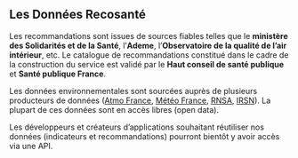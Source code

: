 ## Les **Données**&#160;Recosanté

Les recommandations sont issues de sources fiables telles que le **ministère des Solidarités et de la Santé**, l’**Ademe**, l’**Observatoire de la qualité de l’air intérieur**, etc. Le catalogue de recommandations constitué dans le cadre de la construction du service est validé par le **Haut conseil de santé publique** et **Santé publique France**.

Les données environnementales sont sourcées auprès de plusieurs producteurs de données ([Atmo France](https://atmo-france.org/), [Météo France](https://meteofrance.com/), [RNSA](https://www.pollens.fr/), [IRSN](https://www.irsn.fr/)). La plupart de ces données sont en accès libres (open data).

Les développeurs et créateurs d’applications souhaitant réutiliser nos données (indicateurs et recommandations) pourront bientôt y avoir accès via une API.
